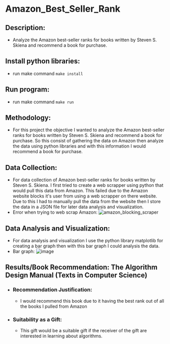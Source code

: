 # Amazon_Best_Seller_Rank

## Description:
- Analyze the Amazon best-seller ranks for books written by Steven S. Skiena and recommend a book for purchase.

## Install python libraries:
- run make command `make install`

## Run program:
- run make command `make run`

## Methodology:
- For this project the objective I wanted to analyze the Amazon best-seller ranks for books written by Steven S. Skiena and recommend a book for purchase. So this consist of gathering the data on Amazon then analyze the data using python libraries and with this information I would recommend a book for purchase.
## Data Collection:
- For data collection of Amazon best-seller ranks for books written by Steven S. Skiena. I first tried to create a web scrapper using python that would pull this data from Amazon. This failed due to the Amazon website blocks it's user from using a web scrapper on there website. Due to this I had to manually pull the data from the website then I store the data in a JSON file for later data analysis and visualization.
- Error when trying to web scrap Amazon:
![amazon_blocking_scraper](https://github.com/themnsavage/Amazon_Best_Seller_Rank/assets/60998598/d9d614b1-9189-4501-a2d0-bc971552aff8)

## Data Analysis and Visualization:
- For data analysis and visualization I use the python library matplotlib for creating a bar graph then with this bar graph I could analysis the data.
- Bar graph:
![image](https://github.com/themnsavage/Amazon_Best_Seller_Rank/assets/60998598/75093cc9-c1a4-4d9f-a689-d3549c8941f5)


## Results/Book Recommendation: The Algorithm Design Manual (Texts in Computer Science)
- ### Recommendation Justification:
    - I would recommend this book due to it having the best rank out of all the books I pulled from Amazon 
- ### Suitability as a Gift:
    - This gift would be a suitable gift if the receiver of the gift are interested in learning about algorithms.
